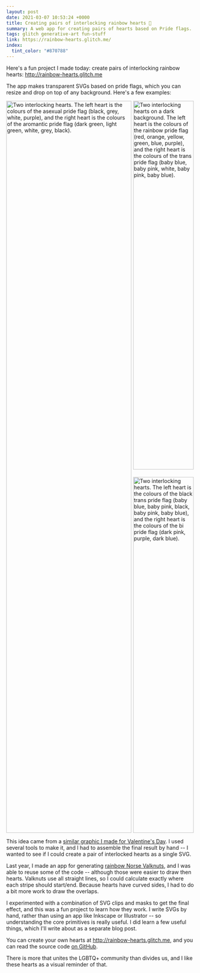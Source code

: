 ```yaml
---
layout: post
date: 2021-03-07 10:53:24 +0000
title: Creating pairs of interlocking rainbow hearts 🌈
summary: A web app for creating pairs of hearts based on Pride flags.
tags: glitch generative-art fun-stuff
link: https://rainbow-hearts.glitch.me/
index:
  tint_color: "#870788"
---
```


Here's a fun project I made today: create pairs of interlocking rainbow hearts: <http://rainbow-hearts.glitch.me>

The app makes transparent SVGs based on pride flags, which you can resize and drop on top of any background.
Here's a few examples:

<style>
  #grid-container {
    display: grid;
    grid-template-columns: 66% 32%;
    grid-gap: 1%;
    height: 50%;
  }

  #grid-item1 {
    grid-column: 1;
    grid-row: 1 / 3;
  }

  #grid-item2 {
    grid-column: 2;
    grid-row: 1;
  }

  #grid-item3 {
    grid-column: 2;
    grid-row: 2;
  }

  .grid-item img {
    object-fit: cover;
    height: 100%;
    width: 100%;
  }
</style>

<div id="grid-container">
  <div class="grid-item" id="grid-item1">
    <a href="/images/2021/heart_examples1.jpg">
      <img src="/images/2021/heart_examples1.jpg" srcset="/images/2021/heart_examples1_1x.jpg 1x, /images/2021/heart_examples1.jpg 2x" alt="Two interlocking hearts. The left heart is the colours of the asexual pride flag (black, grey, white, purple), and the right heart is the colours of the aromantic pride flag (dark green, light green, white, grey, black)."/>
    </a>
  </div>
  <div class="grid-item" id="grid-item2">
    <a href="/images/2021/heart_examples2.jpg">
      <img src="/images/2021/heart_examples2.jpg" srcset="/images/2021/heart_examples2_1x.jpg 1x, /images/2021/heart_examples2.jpg 2x" alt="Two interlocking hearts on a dark background. The left heart is the colours of the rainbow pride flag (red, orange, yellow, green, blue, purple), and the right heart is the colours of the trans pride flag (baby blue, baby pink, white, baby pink, baby blue)."/>
    </a>
  </div>
  <div class="grid-item" id="grid-item3">
    <a href="/images/2021/heart_examples3.jpg">
      <img src="/images/2021/heart_examples3.jpg" srcset="/images/2021/heart_examples3_1x.jpg 1x, /images/2021/heart_examples3.jpg 2x" alt="Two interlocking hearts. The left heart is the colours of the black trans pride flag (baby blue, baby pink, black, baby pink, baby blue), and the right heart is the colours of the bi pride flag (dark pink, purple, dark blue)."/>
    </a>
  </div>
</div>

This idea came from a [similar graphic I made for Valentine's Day](https://twitter.com/alexwlchan/status/1360919253738790915).
I used several tools to make it, and I had to assemble the final result by hand -- I wanted to see if I could create a pair of interlocked hearts as a single SVG.

Last year, I made an app for generating [rainbow Norse Valknuts](/2020/01/pride-valknuts/), and I was able to reuse some of the code -- although those were easier to draw then hearts.
Valknuts use all straight lines, so I could calculate exactly where each stripe should start/end.
Because hearts have curved sides, I had to do a bit more work to draw the overlaps.

I experimented with a combination of SVG clips and masks to get the final effect, and this was a fun project to learn how they work.
I write SVGs by hand, rather than using an app like Inkscape or Illustrator -- so understanding the core primitives is really useful.
I did learn a few useful things, which I'll write about as a separate blog post.

You can create your own hearts at <http://rainbow-hearts.glitch.me>, and you can read the source code [on GitHub](https://github.com/alexwlchan/rainbow-hearts).

There is more that unites the LGBTQ+ community than divides us, and I like these hearts as a visual reminder of that.

